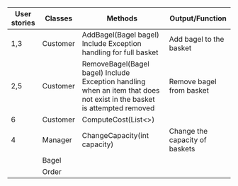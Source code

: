 | User stories | Classes   | Methods                                                                                                                  | Output/Function                |
|--------------|-----------|--------------------------------------------------------------------------------------------------------------------------|--------------------------------|
| 1,3          | Customer  | AddBagel(Bagel bagel) Include Exception handling for full basket                                                         | Add bagel to the basket        |
| 2,5          | Customer  | RemoveBagel(Bagel bagel) Include Exception handling when an item that  does not exist in the basket is attempted removed | Remove bagel from basket       |
| 6            | Customer  | ComputeCost(List<>)                                                                                                      |                                |
| 4            | Manager   | ChangeCapacity(int capacity)                                                                                             | Change the capacity of baskets |
|              | Bagel     |                                                                                                                          |                                |
|              | Order     |                                                                                                                          |                                |